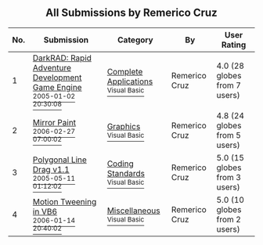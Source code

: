 ﻿<div align="center">

## All Submissions by Remerico Cruz

</div>

No.  | Submission | Category | By   | User Rating
---- | ---------- | -------- | ---- | -----------
1 | [DarkRAD: Rapid Adventure Development Game Engine<br /><sup>2005-01-02 20:30:08</sup>](https://github.com/Planet-Source-Code/remerico-cruz-darkrad-rapid-adventure-development-game-engine__1-58645) | [Complete Applications<br /><sup>Visual Basic</sup>](../ByCategory/complete-applications__1-27.md) | Remerico Cruz | 4.0 (28 globes from 7 users)
2 | [Mirror Paint<br /><sup>2006-02-27 07:00:02</sup>](https://github.com/Planet-Source-Code/remerico-cruz-mirror-paint__1-64465) | [Graphics<br /><sup>Visual Basic</sup>](../ByCategory/graphics__1-46.md) | Remerico Cruz | 4.8 (24 globes from 5 users)
3 | [Polygonal Line Drag v1\.1<br /><sup>2005-05-11 01:12:02</sup>](https://github.com/Planet-Source-Code/remerico-cruz-polygonal-line-drag-v1-1__1-60412) | [Coding Standards<br /><sup>Visual Basic</sup>](../ByCategory/coding-standards__1-43.md) | Remerico Cruz | 5.0 (15 globes from 3 users)
4 | [Motion Tweening in VB6<br /><sup>2006-01-14 20:40:02</sup>](https://github.com/Planet-Source-Code/remerico-cruz-motion-tweening-in-vb6__1-64021) | [Miscellaneous<br /><sup>Visual Basic</sup>](../ByCategory/miscellaneous__1-1.md) | Remerico Cruz | 5.0 (10 globes from 2 users)
